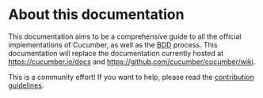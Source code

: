 # About this documentation

This documentation aims to be a comprehensive guide to all the official
implementations of Cucumber, as well as the 
<abbr title="Behaviour Driven Development">BDD</abbr> process. This 
documentation will replace the documentation currently hosted at
<https://cucumber.io/docs> and <https://github.com/cucumber/cucumber/wiki>.

This is a community effort! If you want to help, please read the
[contribution guidelines](contributing-to-documentation.md).

